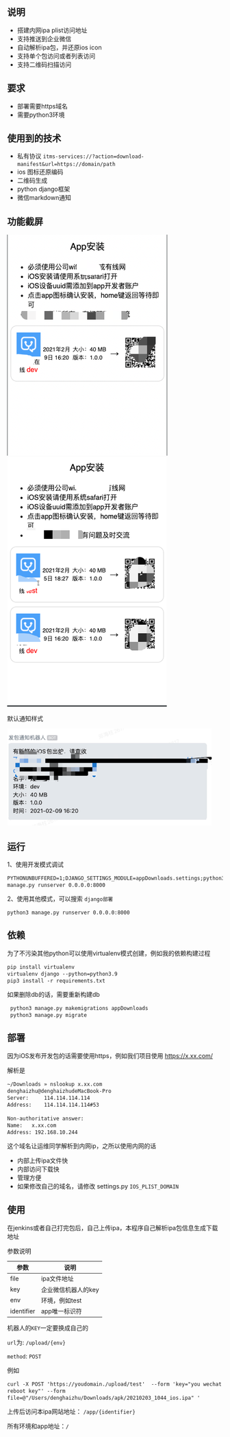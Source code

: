 ## 说明

- 搭建内网ipa plist访问地址
- 支持推送到企业微信
- 自动解析ipa包，并还原ios icon
- 支持单个包访问或者列表访问
- 支持二维码扫描访问
## 要求
- 部署需要https域名
- 需要python3环境

## 使用到的技术
- 私有协议 `itms-services://?action=download-manifest&url=https://domain/path`
- ios 图标还原编码
- 二维码生成
- python django框架
- 微信markdown通知

## 功能截屏

![单个app页面](images/app.png)
![app首页](images/apps.png)

默认通知样式

![app首页](images/alert.png)



## 运行

1、使用开发模式调试
```shell
PYTHONUNBUFFERED=1;DJANGO_SETTINGS_MODULE=appDownloads.settings;python3 manage.py runserver 0.0.0.0:8000
```



2、使用其他模式，可以搜索 `django部署`

```shell
python3 manage.py runserver 0.0.0.0:8000
```

## 依赖

为了不污染其他python可以使用virtualenv模式创建，例如我的依赖构建过程
``` 
pip install virtualenv
virtualenv django --python=python3.9
pip3 install -r requirements.txt

```


如果删除db的话，需要重新构建db
```
 python3 manage.py makemigrations appDownloads 
 python3 manage.py migrate

```

## 部署


因为iOS发布开发包的话需要使用https，例如我们项目使用 https://x.xx.com/

解析是
```
~/Downloads » nslookup x.xx.com                                                                                              denghaizhu@denghaizhudeMacBook-Pro
Server:		114.114.114.114
Address:	114.114.114.114#53

Non-authoritative answer:
Name:	x.xx.com
Address: 192.168.10.244
```
这个域名让运维同学解析到内网ip，之所以使用内网的话
- 内部上传ipa文件快
- 内部访问下载快
- 管理方便
- 如果修改自己的域名，请修改 settings.py `IOS_PLIST_DOMAIN`


## 使用

在jenkins或者自己打完包后，自己上传ipa，本程序自己解析ipa包信息生成下载地址

参数说明

|参数|说明|
|--|--|
|file|ipa文件地址|
|key|企业微信机器人的key|
|env|环境，例如test|
|identifier|app唯一标识符|

机器人的`KEY`一定要换成自己的

`url`为: `/upload/{env}`

`method`: `POST`

例如

```shell
curl -X POST 'https://youdomain./upload/test'  --form 'key="you wechat reboot key"' --form file=@"/Users/denghaizhu/Downloads/apk/20210203_1044_ios.ipa" '
```

上传后访问本ipa网站地址： `/app/{identifier}`

所有环境和app地址：`/`
 